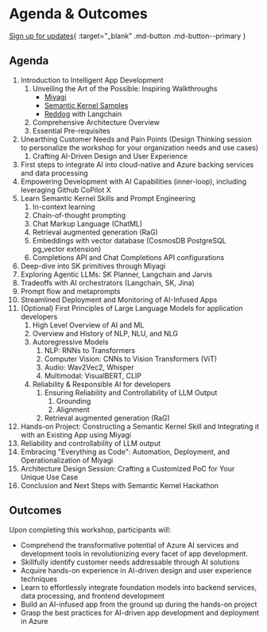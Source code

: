 # Agenda & Outcomes

[Sign up for updates](https://forms.office.com/r/rLds2s8RH1){ :target="_blank" .md-button .md-button--primary }

## Agenda

1. Introduction to Intelligent App Development
   1. Unveiling the Art of the Possible: Inspiring Walkthroughs
      - [Miyagi](https://github.com/Azure-Samples/miyagi)
      - [Semantic Kernel Samples](https://github.com/microsoft/semantic-kernel#sample-apps-)
      - [Reddog](https://github.com/Azure/reddog-solutions) with Langchain
   1. Comprehensive Architecture Overview
   1. Essential Pre-requisites
1. Unearthing Customer Needs and Pain Points (Design Thinking session to personalize the workshop for your organization needs and use cases)
    1. Crafting AI-Driven Design and User Experience
1. First steps to integrate AI into cloud-native and Azure backing services and data processing
1. Empowering Development with AI Capabilities (inner-loop), including leveraging Github CoPilot X
1. Learn Semantic Kernel Skills and Prompt Engineering
    1. In-context learning
    1. Chain-of-thought prompting
    1. Chat Markup Language (ChatML)
    1. Retrieval augmented generation (RaG)
    1. Embeddings with vector database (CosmosDB PostgreSQL pg_vector extension)
    1. Completions API and Chat Completions API configurations
1. Deep-dive into SK primitives through Miyagi
1. Exploring Agentic LLMs: SK Planner, Langchain and Jarvis
1. Tradeoffs with AI orchestrators (Langchain, SK, Jina)
1. Prompt flow and metaprompts
1. Streamlined Deployment and Monitoring of AI-Infused Apps
1. (Optional) First Principles of Large Language Models for application developers
    1. High Level Overview of AI and ML
    1. Overview and History of NLP, NLU, and NLG
    1. Autoregressive Models
        1. NLP: RNNs to Transformers
        1. Computer Vision: CNNs to Vision Transformers (ViT)
        1. Audio: Wav2Vec2, Whisper
        1. Multimodal: VisualBERT, CLIP
    1. Reliability & Responsible AI for developers
        1. Ensuring Reliability and Controllability of LLM Output 
            1. Grounding
            1. Alignment
        1. Retrieval augmented generation (RaG)
1. Hands-on Project: Constructing a Semantic Kernel Skill and Integrating it with an Existing App using Miyagi
1. Reliability and controllability of LLM output
1. Embracing "Everything as Code": Automation, Deployment, and Operationalization of Miyagi
1. Architecture Design Session: Crafting a Customized PoC for Your Unique Use Case
1. Conclusion and Next Steps with Semantic Kernel Hackathon

## Outcomes

Upon completing this workshop, participants will:

- Comprehend the transformative potential of Azure AI services and development tools in revolutionizing every facet of app development.
- Skillfully identify customer needs addressable through AI solutions
- Acquire hands-on experience in AI-driven design and user experience techniques
- Learn to effortlessly integrate foundation models into backend services, data processing, and frontend development
- Build an AI-infused app from the ground up during the hands-on project
- Grasp the best practices for AI-driven app development and deployment in Azure

